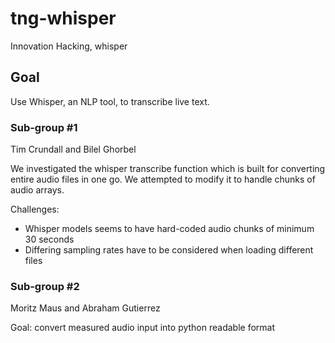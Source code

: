 # tng-whisper
Innovation Hacking, whisper

## Goal
Use Whisper, an NLP tool, to transcribe live text.

### Sub-group #1
Tim Crundall and Bilel Ghorbel

We investigated the whisper transcribe function which is built for converting entire audio files in one go.
We attempted to modify it to handle chunks of audio arrays.

Challenges:
- Whisper models seems to have hard-coded audio chunks of minimum 30 seconds
- Differing sampling rates have to be considered when loading different files

### Sub-group #2
Moritz Maus and Abraham Gutierrez

Goal:
convert measured audio input into python readable format

